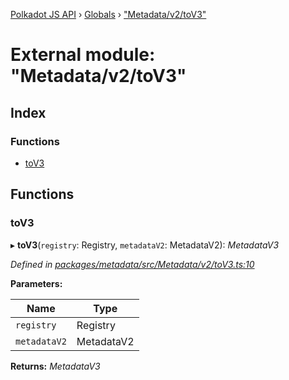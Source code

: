 [Polkadot JS API](../README.md) › [Globals](../globals.md) › ["Metadata/v2/toV3"](_metadata_v2_tov3_.md)

# External module: "Metadata/v2/toV3"

## Index

### Functions

* [toV3](_metadata_v2_tov3_.md#tov3)

## Functions

###  toV3

▸ **toV3**(`registry`: Registry, `metadataV2`: MetadataV2): *MetadataV3*

*Defined in [packages/metadata/src/Metadata/v2/toV3.ts:10](https://github.com/polkadot-js/api/blob/aaff64404a/packages/metadata/src/Metadata/v2/toV3.ts#L10)*

**Parameters:**

Name | Type |
------ | ------ |
`registry` | Registry |
`metadataV2` | MetadataV2 |

**Returns:** *MetadataV3*
